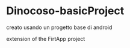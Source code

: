 # Dinocoso-basicProject
creato usando un progetto base di android


extension of the FirtApp project
